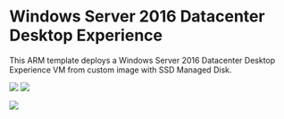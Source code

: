 # Windows Server 2016 Datacenter Desktop Experience

This ARM template deploys a Windows Server 2016 Datacenter Desktop Experience VM from custom image with SSD Managed Disk.

[<img src="http://azuredeploy.net/deploybutton.png"/>](https://portal.azure.com/#create/Microsoft.Template/uri/https%3A%2F%2Fraw.githubusercontent.com%2FPolarcusIT%2FAzureTemplates%2Fmaster%2FWin-Svr-2016-Datacenter-GUI-AS%2Ftemplate.json)
[<img src="https://camo.githubusercontent.com/536ab4f9bc823c2e0ce72fb610aafda57d8c6c12/687474703a2f2f61726d76697a2e696f2f76697375616c697a65627574746f6e2e706e67" data-canonical-src="http://armviz.io/visualizebutton.png" style="max-width:100%;">](http://armviz.io/#/?load=https%3A%2F%2Fraw.githubusercontent.com%2FPolarcusIT%2FAzureTemplates%2Fmaster%2FWin-Svr-2016-Datacenter-GUI-AS%2Ftemplate.json)

[<img src="https://polarcus.com/assets/images/polarcus.png"/>](https://polarcus.com)
